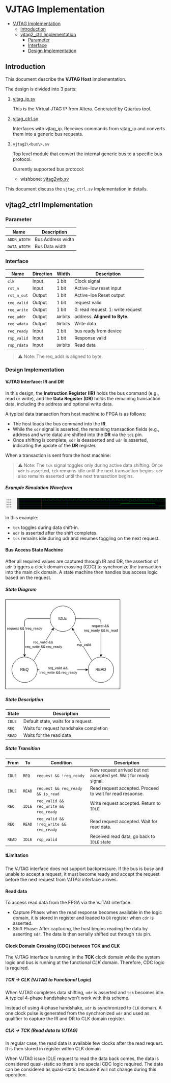 # VJTAG Implementation

- [VJTAG Implementation](#vjtag-implementation)
  - [Introduction](#introduction)
  - [vjtag2\_ctrl Implementation](#vjtag2_ctrl-implementation)
    - [Parameter](#parameter)
    - [Interface](#interface)
    - [Design Implementation](#design-implementation)

## Introduction

This document describe the **VJTAG Host** implementation.

The design is divided into 3 parts:

1. [vjtag_ip.sv](../rtl/vjtag/vjtag_ip.v)

    This is the Virtual JTAG IP from Altera. Generated by Quartus tool.

2. [vjtag_ctrl.sv](../rtl/vjtag/vjtag_ctrl.sv)

   Interfaces with vjtag_ip. Receives commands from vjtag_ip and converts them into a generic bus requests.

3. `vjtag2\<bus\>.sv`

   Top level module that convert the internal generic bus to a specific bus protocol.

   Currently supported bus protocol:
    - wishbone: [vjtag2wb.sv](../rtl/vjtag/vjtag2wb.sv)

This document discuss the `vjtag_ctrl.sv` Implementation in details.

## vjtag2_ctrl Implementation

### Parameter

| Name         | Description       |
| ------------ | ----------------- |
| `ADDR_WIDTH` | Bus Address width |
| `DATA_WIDTH` | Bus Data width    |

### Interface

| Name        | Direction | Width     | Description                       |
| ----------- | --------- | --------- | --------------------------------- |
| `clk`       | Input     | 1 bit     | Clock signal                      |
| `rst_n`     | Input     | 1 bit     | Active-low reset input            |
| `rst_n_out` | Output    | 1 bit     | Active-loe Reset output           |
| `req_valid` | Output    | 1 bit     | request valid                     |
| `req_write` | Output    | 1 bit     | 0: read request. 1: write request |
| `req_addr`  | Output    | `AW` bits | address. **Aligned to Byte.**     |
| `req_wdata` | Output    | `DW` bits | Write data                        |
| `req_ready` | Input     | 1 bit     | bus ready from device             |
| `rsp_valid` | Input     | 1 bit     | Response valid                    |
| `rsp_rdata` | Input     | `DW` bits | Read data                         |

> ⚠️ Note: The req_addr is aligned to byte.

### Design Implementation

#### VJTAG Interface: IR and DR

In this design, the **Instruction Register (IR)** holds the bus command (e.g., read or write), and the **Data Register (DR)**
holds the remaining transaction data, including the address and optional write data.

A typical data transaction from host machine to FPGA is as follows:
- The host loads the bus command into the **IR**.
- While the `sdr` signal is asserted, the remaining transaction fields (e.g., address and write data) are shifted into the **DR** via the `tdi` pin.
- Once shifting is complete, `sdr` is deasserted and `udr` is asserted, indicating the update of the **DR** register.

When a transaction is sent from the host machine:

> ⚠️ Note: The `tck` signal toggles only during active data shifting. Once `udr` is asserted, `tck` remains idle until the next transaction begins. `udr` also remains asserted until the next transaction begins.

##### Example Simulation Waveform

![waveform](assets/waveform.png)

In this example:
- `tck` toggles during data shift-in.
- `udr` is asserted after the shift completes.
- `tck` remains idle during udr and resumes toggling on the next request.

#### Bus Access State Machine

After all required values are captured through IR and DR, the assertion of `udr` triggers a clock domain crossing (CDC)
to synchronize the transaction into the main clk domain. A state machine then handles bus access logic based on the request.

##### State Diagram

![state machine](assets/state_machine.drawio.png)

##### State Description

| State  | Description                            |
| ------ | -------------------------------------- |
| `IDLE` | Default state, waits for a request.    |
| `REQ`  | Waits for request handshake completion |
| `READ` | Waits for the read data                |

##### State Transition

| From   | To     | Condition                              | Description                                                      |
| ------ | ------ | -------------------------------------- | ---------------------------------------------------------------- |
| `IDLE` | `REQ`  | `request && !req_ready`                | New request arrived but not accepted yet. Wait for ready signal. |
| `IDLE` | `READ` | `request && req_ready && is_read`      | Read request accepted. Proceed to wait for read response.        |
| `REQ`  | `IDLE` | `req_valid && req_write && req_ready`  | Write request accepted. Return to `IDLE`.                        |
| `REQ`  | `READ` | `req_valid && !req_write && req_ready` | Read request accepted. Wait for read data.                       |
| `READ` | `IDLE` | `rsp_valid`                            | Received read data, go back to `IDLE` state                      |

#### ❗Limitation

The VJTAG interface does not support backpressure. If the bus is busy and unable to accept a request, it must become ready and accept the request before the next request from VJTAG interface arrives.

#### Read data

To access read data from the FPGA via the VJTAG interface:

- Capture Phase: when the read response becomes available in the logic domain, it is stored in register and loaded to
`DR` register when `cdr` is asserted.
- Shift Phase: After capturing, the host begins reading the data by asserting `sdr`. The data is then serially shifted
out through `tdo` pin.

#### Clock Domain Crossing (CDC) between TCK and CLK

The VJTAG interface is running in the **TCK** clock domain while the system logic and bus is running at the functional
*CLK* domain. Therefore, CDC logic is required.

##### TCK -> CLK (VJTAG to Functional Logic)

When VJTAG completes data shifting, `udr` is asserted and `tck` becomes idle. A typical 4-phase handshake won't work
with this scheme.

Instead of using 4-phase handshake, `udr` is synchronized to `CLK` domain. A one clock pulse is generated from the
synchronized `udr` and used as qualifier to capture the IR and DR to CLK domain register.

##### CLK -> TCK (Read data to VJTAG)

In regular case, the read data is available few clocks after the read request. It is then stored in register within CLK domain

When VJTAG issue IDLE request to read the data back comes, the data is considered quasi-static so there is no special CDC logic required. The data can be considered as quasi-static because it will not change during this operation.
